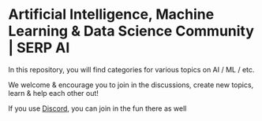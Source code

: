 # Artificial Intelligence, Machine Learning & Data Science Community | SERP AI

In this repository, you will find categories for various topics on AI / ML / etc.

We welcome & encourage you to join in the discussions, create new topics, learn & help each other out!

If you use [Discord](https://serp.ly/discord), you can join in the fun there as well
